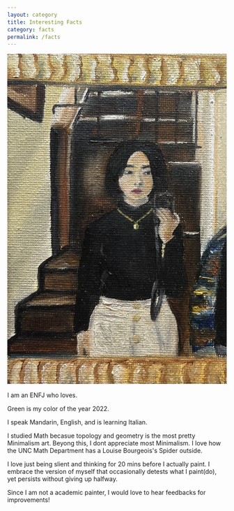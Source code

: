```yaml
---
layout: category
title: Interesting Facts
category: facts
permalink: /facts
---
```



![Profile photo](https://github.com/xue1wu/xue1wu.github.io/blob/gh-pages/assets/img/xueyiprofile.jpg)

I am an ENFJ who loves. 

Green is my color of the year 2022. 

I speak Mandarin, English, and is learning Italian. 

I studied Math becasue topology and geometry is the most pretty Minimalism art. Beyong this, I dont appreciate most Minimalism. I love how the UNC Math Department has a Louise Bourgeois's Spider outside.

I love just being slient and thinking for 20 mins before I actually paint. I embrace the version of myself that occasionally detests what I paint(do), yet persists without giving up halfway. 

Since I am not a academic painter, I would love to hear feedbacks for improvements! 

